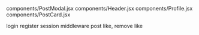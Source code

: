 <!-- list of page with alert to render errors that should be change in future development -->

components/PostModal.jsx
components/Header.jsx
components/Profile.jsx
components/PostCard.jsx

login
register
session
middleware
post
like, remove like
